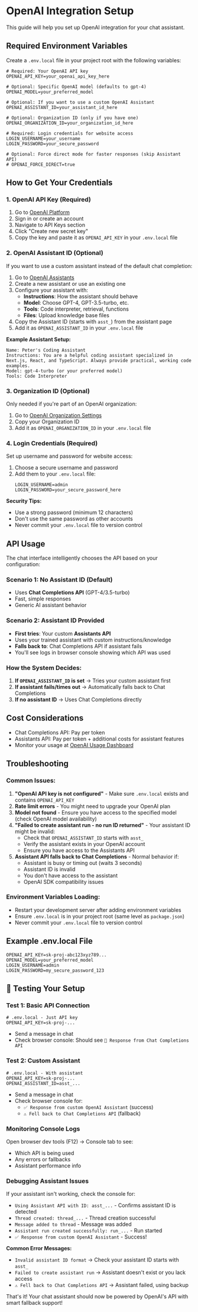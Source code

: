# OpenAI Integration Setup

This guide will help you set up OpenAI integration for your chat assistant.

## Required Environment Variables

Create a `.env.local` file in your project root with the following variables:

```env
# Required: Your OpenAI API key
OPENAI_API_KEY=your_openai_api_key_here

# Optional: Specific OpenAI model (defaults to gpt-4)
OPENAI_MODEL=your_preferred_model

# Optional: If you want to use a custom OpenAI Assistant
OPENAI_ASSISTANT_ID=your_assistant_id_here

# Optional: Organization ID (only if you have one)
OPENAI_ORGANIZATION_ID=your_organization_id_here

# Required: Login credentials for website access
LOGIN_USERNAME=your_username
LOGIN_PASSWORD=your_secure_password

# Optional: Force direct mode for faster responses (skip Assistant API)
# OPENAI_FORCE_DIRECT=true
```

## How to Get Your Credentials

### 1. OpenAI API Key (Required)
1. Go to [OpenAI Platform](https://platform.openai.com/)
2. Sign in or create an account
3. Navigate to API Keys section
4. Click "Create new secret key"
5. Copy the key and paste it as `OPENAI_API_KEY` in your `.env.local` file

### 2. OpenAI Assistant ID (Optional)
If you want to use a custom assistant instead of the default chat completion:

1. Go to [OpenAI Assistants](https://platform.openai.com/assistants)
2. Create a new assistant or use an existing one
3. Configure your assistant with:
   - **Instructions**: How the assistant should behave
   - **Model**: Choose GPT-4, GPT-3.5-turbo, etc.
   - **Tools**: Code interpreter, retrieval, functions
   - **Files**: Upload knowledge base files
4. Copy the Assistant ID (starts with `asst_`) from the assistant page
5. Add it as `OPENAI_ASSISTANT_ID` in your `.env.local` file

**Example Assistant Setup:**
```
Name: Peter's Coding Assistant
Instructions: You are a helpful coding assistant specialized in Next.js, React, and TypeScript. Always provide practical, working code examples.
Model: gpt-4-turbo (or your preferred model)
Tools: Code Interpreter
```

### 3. Organization ID (Optional)
Only needed if you're part of an OpenAI organization:

1. Go to [OpenAI Organization Settings](https://platform.openai.com/account/organization)
2. Copy your Organization ID
3. Add it as `OPENAI_ORGANIZATION_ID` in your `.env.local` file

### 4. Login Credentials (Required)
Set up username and password for website access:

1. Choose a secure username and password
2. Add them to your `.env.local` file:
   ```env
   LOGIN_USERNAME=admin
   LOGIN_PASSWORD=your_secure_password_here
   ```

**Security Tips:**
- Use a strong password (minimum 12 characters)
- Don't use the same password as other accounts
- Never commit your `.env.local` file to version control

## API Usage

The chat interface intelligently chooses the API based on your configuration:

### **Scenario 1: No Assistant ID (Default)**
- Uses **Chat Completions API** (GPT-4/3.5-turbo)
- Fast, simple responses
- Generic AI assistant behavior

### **Scenario 2: Assistant ID Provided**
- **First tries**: Your custom **Assistants API**
- Uses your trained assistant with custom instructions/knowledge
- **Falls back to**: Chat Completions API if assistant fails
- You'll see logs in browser console showing which API was used

### **How the System Decides:**
1. **If `OPENAI_ASSISTANT_ID` is set** → Tries your custom assistant first
2. **If assistant fails/times out** → Automatically falls back to Chat Completions
3. **If no assistant ID** → Uses Chat Completions directly

## Cost Considerations

- Chat Completions API: Pay per token
- Assistants API: Pay per token + additional costs for assistant features
- Monitor your usage at [OpenAI Usage Dashboard](https://platform.openai.com/usage)

## Troubleshooting

### Common Issues:
1. **"OpenAI API key is not configured"** - Make sure `.env.local` exists and contains `OPENAI_API_KEY`
2. **Rate limit errors** - You might need to upgrade your OpenAI plan
3. **Model not found** - Ensure you have access to the specified model (check OpenAI model availability)
4. **"Failed to create assistant run - no run ID returned"** - Your assistant ID might be invalid:
   - Check that `OPENAI_ASSISTANT_ID` starts with `asst_`
   - Verify the assistant exists in your OpenAI account
   - Ensure you have access to the Assistants API
5. **Assistant API falls back to Chat Completions** - Normal behavior if:
   - Assistant is busy or timing out (waits 3 seconds)
   - Assistant ID is invalid
   - You don't have access to the assistant
   - OpenAI SDK compatibility issues

### Environment Variables Loading:
- Restart your development server after adding environment variables
- Ensure `.env.local` is in your project root (same level as `package.json`)
- Never commit your `.env.local` file to version control

## Example .env.local File

```env
OPENAI_API_KEY=sk-proj-abc123xyz789...
OPENAI_MODEL=your_preferred_model
LOGIN_USERNAME=admin
LOGIN_PASSWORD=my_secure_password_123
```

## 🧪 Testing Your Setup

### **Test 1: Basic API Connection**
```env
# .env.local - Just API key
OPENAI_API_KEY=sk-proj-...
```
- Send a message in chat
- Check browser console: Should see `💬 Response from Chat Completions API`

### **Test 2: Custom Assistant**
```env
# .env.local - With assistant
OPENAI_API_KEY=sk-proj-...
OPENAI_ASSISTANT_ID=asst_...
```
- Send a message in chat
- Check browser console for:
  - `✅ Response from custom OpenAI Assistant` (success)
  - `⚠️ Fell back to Chat Completions API` (fallback)

### **Monitoring Console Logs**
Open browser dev tools (F12) → Console tab to see:
- Which API is being used
- Any errors or fallbacks
- Assistant performance info

### **Debugging Assistant Issues**
If your assistant isn't working, check the console for:
- `Using Assistant API with ID: asst_...` - Confirms assistant ID is detected
- `Thread created: thread_...` - Thread creation successful
- `Message added to thread` - Message was added
- `Assistant run created successfully: run_...` - Run started
- `✅ Response from custom OpenAI Assistant` - Success!

**Common Error Messages:**
- `Invalid assistant ID format` → Check your assistant ID starts with `asst_`
- `Failed to create assistant run` → Assistant doesn't exist or you lack access
- `⚠️ Fell back to Chat Completions API` → Assistant failed, using backup

That's it! Your chat assistant should now be powered by OpenAI's API with smart fallback support!
